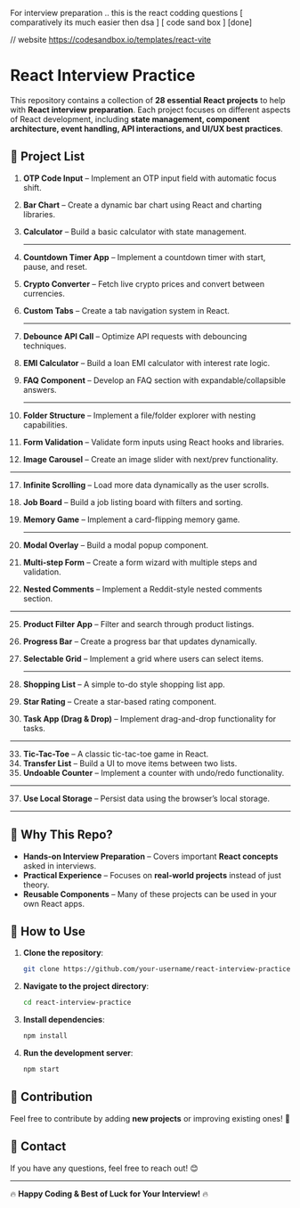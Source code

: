 For  interview preparation .. 
this is the react codding questions
[ comparatively its much easier then dsa ]
[ code sand box ]
[done]



// website  https://codesandbox.io/templates/react-vite


# React Interview Practice

This repository contains a collection of **28 essential React projects** to help with **React interview preparation**. Each project focuses on different aspects of React development, including **state management, component architecture, event handling, API interactions, and UI/UX best practices**.

## 📌 Project List

1. **OTP Code Input** – Implement an OTP input field with automatic focus shift.  
2. **Bar Chart** – Create a dynamic bar chart using React and charting libraries.  
3. **Calculator** – Build a basic calculator with state management.
   
   ---

5. **Countdown Timer App** – Implement a countdown timer with start, pause, and reset.  
6. **Crypto Converter** – Fetch live crypto prices and convert between currencies.  
7. **Custom Tabs** – Create a tab navigation system in React.

   ---
   

9. **Debounce API Call** – Optimize API requests with debouncing techniques.  
10. **EMI Calculator** – Build a loan EMI calculator with interest rate logic.  
11. **FAQ Component** – Develop an FAQ section with expandable/collapsible answers.

    ---

13. **Folder Structure** – Implement a file/folder explorer with nesting capabilities.  
14. **Form Validation** – Validate form inputs using React hooks and libraries.  
15. **Image Carousel** – Create an image slider with next/prev functionality.

   ---

17. **Infinite Scrolling** – Load more data dynamically as the user scrolls.  
18. **Job Board** – Build a job listing board with filters and sorting.  
19. **Memory Game** – Implement a card-flipping memory game.

    ---

21. **Modal Overlay** – Build a modal popup component.  
22. **Multi-step Form** – Create a form wizard with multiple steps and validation.  
23. **Nested Comments** – Implement a Reddit-style nested comments section.

   ---

25. **Product Filter App** – Filter and search through product listings.  
26. **Progress Bar** – Create a progress bar that updates dynamically.  
27. **Selectable Grid** – Implement a grid where users can select items.

     ---

29. **Shopping List** – A simple to-do style shopping list app.  
30. **Star Rating** – Create a star-based rating component.  
31. **Task App (Drag & Drop)** – Implement drag-and-drop functionality for tasks.

   ---

33. **Tic-Tac-Toe** – A classic tic-tac-toe game in React.  
34. **Transfer List** – Build a UI to move items between two lists.  
35. **Undoable Counter** – Implement a counter with undo/redo functionality.
   --- 

37. **Use Local Storage** – Persist data using the browser’s local storage.
---

## 🚀 Why This Repo?

- **Hands-on Interview Preparation** – Covers important **React concepts** asked in interviews.  
- **Practical Experience** – Focuses on **real-world projects** instead of just theory.  
- **Reusable Components** – Many of these projects can be used in your own React apps.  

## 📂 How to Use

1. **Clone the repository**:
   ```sh
   git clone https://github.com/your-username/react-interview-practice.git
   ```
2. **Navigate to the project directory**:
   ```sh
   cd react-interview-practice
   ```
3. **Install dependencies**:
   ```sh
   npm install
   ```
4. **Run the development server**:
   ```sh
   npm start
   ```

## 🎯 Contribution
Feel free to contribute by adding **new projects** or improving existing ones! 🚀

## 📧 Contact
If you have any questions, feel free to reach out! 😊

---
🔥 **Happy Coding & Best of Luck for Your Interview!** 🔥




